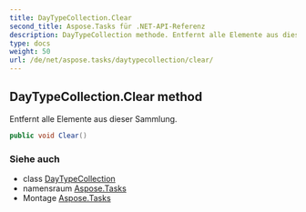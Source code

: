 ```yaml
---
title: DayTypeCollection.Clear
second_title: Aspose.Tasks für .NET-API-Referenz
description: DayTypeCollection methode. Entfernt alle Elemente aus dieser Sammlung.
type: docs
weight: 50
url: /de/net/aspose.tasks/daytypecollection/clear/
---
```

## DayTypeCollection.Clear method

Entfernt alle Elemente aus dieser Sammlung.

```csharp
public void Clear()
```

### Siehe auch

* class [DayTypeCollection](../)
* namensraum [Aspose.Tasks](../../daytypecollection/)
* Montage [Aspose.Tasks](../../../)


